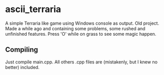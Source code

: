 # ascii_terraria
A simple Terraria like game using Windows console as output. Old project.
Made a while ago and containing some problems, some rushed and unfinished features. 
Press 'O' while on grass to see some magic happen.
## Compiling
Just compile main.cpp. All others .cpp files are (mistakenly, but I knew no better) included.
